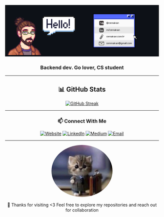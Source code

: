 <div align="center">
  <img src="./header1.png" alt="header"/>
  <h3>Backend dev. Go lover, CS student</h3>
  
  
</div>

---

<div align="center">
  <h2>📊 GitHub Stats</h2>
  
  [![GitHub Streak](https://github-readme-streak-stats.herokuapp.com?user=CemAkan&theme=dark&hide_border=true&date_format=j%20M%5B%20Y%5D)](https://git.io/streak-stats)
</div>

---

<div align="center">
  <h3>📫 Connect With Me</h3>
  
  [![Website](https://img.shields.io/badge/Website-FF5722?style=for-the-badge&logo=google-chrome&logoColor=white)](https://cemakan.com.tr)
  [![LinkedIn](https://img.shields.io/badge/LinkedIn-0077B5?style=for-the-badge&logo=linkedin&logoColor=white)](https://linkedin.com/in/cemakan)
  [![Medium](https://img.shields.io/badge/Medium-12100E?style=for-the-badge&logo=medium&logoColor=white)](https://medium.com/@cemakan)
  [![Email](https://img.shields.io/badge/Email-D14836?style=for-the-badge&logo=gmail&logoColor=white)](mailto:cemmakan@gmail.com)
</div>

---

<div align="center">
  <img src="./cool_cat.jpg" alt="Cool Cat" width="200" style="border-radius: 50%;" />
  <p>💙 Thanks for visiting <3 Feel free to explore my repositories and reach out for collaboration</p>
</div>
